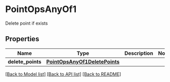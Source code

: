 # PointOpsAnyOf1

Delete point if exists
## Properties
Name | Type | Description | Notes
------------ | ------------- | ------------- | -------------
**delete_points** | [**PointOpsAnyOf1DeletePoints**](PointOpsAnyOf1DeletePoints.md) |  | 

[[Back to Model list]](../README.md#documentation-for-models) [[Back to API list]](../README.md#documentation-for-api-endpoints) [[Back to README]](../README.md)


